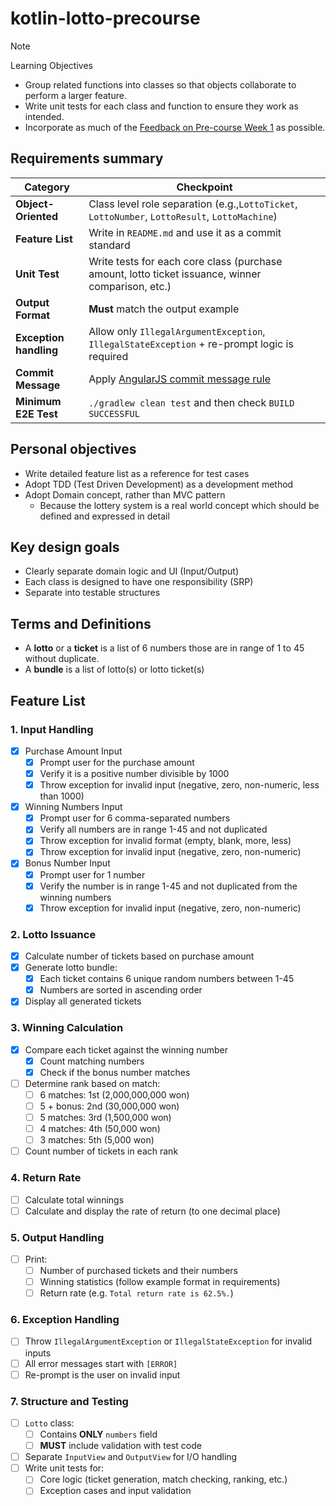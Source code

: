 # kotlin-lotto-precourse

> [!NOTE]
> 
> Learning Objectives
> - Group related functions into classes so that objects collaborate to perform a larger feature.
> - Write unit tests for each class and function to ensure they work as intended.
> - Incorporate as much of the [Feedback on Pre-course Week 1](https://docs.google.com/document/d/1MXczCggC5-mYRzbgcAIDVec4xaTMojIh3vHLGwhTMgQ/edit?usp=sharing) as possible.

## Requirements summary

| Category               | Checkpoint                                                                                        |
|------------------------|---------------------------------------------------------------------------------------------------|
| **Object-Oriented**    | Class level role separation (e.g.,`LottoTicket`, `LottoNumber`, `LottoResult`, `LottoMachine`)    |
| **Feature List**       | Write in `README.md` and use it as a commit standard                                              |
| **Unit Test**          | Write tests for each core class (purchase amount, lotto ticket issuance, winner comparison, etc.) |
| **Output Format**      | **Must** match the output example                                                                 |
| **Exception handling** | Allow only `IllegalArgumentException`, `IllegalStateException` + re-prompt logic is required      |
| **Commit Message**     | Apply [AngularJS commit message rule](https://gist.github.com/stephenparish/9941e89d80e2bc58a153) |
| **Minimum E2E Test**   | `./gradlew clean test` and then check `BUILD SUCCESSFUL`                                          |


## Personal objectives

- Write detailed feature list as a reference for test cases
- Adopt TDD (Test Driven Development) as a development method
- Adopt Domain concept, rather than MVC pattern
  - Because the lottery system is a real world concept which should be defined and expressed in detail


## Key design goals

- Clearly separate domain logic and UI (Input/Output)
- Each class is designed to have one responsibility (SRP)
- Separate into testable structures


## Terms and Definitions

- A **lotto** or a **ticket** is a list of 6 numbers those are in range of 1 to 45 without duplicate.
- A **bundle** is a list of lotto(s) or lotto ticket(s) 


## Feature List

### 1. Input Handling
- [x] Purchase Amount Input
  - [x] Prompt user for the purchase amount
  - [x] Verify it is a positive number divisible by 1000
  - [x] Throw exception for invalid input (negative, zero, non-numeric, less than 1000)
- [x] Winning Numbers Input
  - [x] Prompt user for 6 comma-separated numbers
  - [x] Verify all numbers are in range 1-45 and not duplicated
  - [x] Throw exception for invalid format (empty, blank, more, less)
  - [x] Throw exception for invalid input (negative, zero, non-numeric)
- [x] Bonus Number Input
  - [x] Prompt user for 1 number
  - [x] Verify the number is in range 1-45 and not duplicated from the winning numbers
  - [x] Throw exception for invalid input (negative, zero, non-numeric)

### 2. Lotto Issuance
- [x] Calculate number of tickets based on purchase amount
- [x] Generate lotto bundle:
  - [x] Each ticket contains 6 unique random numbers between 1-45
  - [x] Numbers are sorted in ascending order
- [x] Display all generated tickets

### 3. Winning Calculation
- [x] Compare each ticket against the winning number
  - [x] Count matching numbers
  - [x] Check if the bonus number matches
- [ ] Determine rank based on match:
  - [ ] 6 matches: 1st (2,000,000,000 won)
  - [ ] 5 + bonus: 2nd (30,000,000 won)
  - [ ] 5 matches: 3rd (1,500,000 won) 
  - [ ] 4 matches: 4th (50,000 won)
  - [ ] 3 matches: 5th (5,000 won)
- [ ] Count number of tickets in each rank

### 4. Return Rate
- [ ] Calculate total winnings
- [ ] Calculate and display the rate of return (to one decimal place)

### 5. Output Handling
- [ ] Print: 
  - [ ] Number of purchased tickets and their numbers
  - [ ] Winning statistics (follow example format in requirements)
  - [ ] Return rate (e.g. `Total return rate is 62.5%.`)

### 6. Exception Handling
- [ ] Throw `IllegalArgumentException` or `IllegalStateException` for invalid inputs
- [ ] All error messages start with `[ERROR]`
- [ ] Re-prompt is the user on invalid input

### 7. Structure and Testing
- [ ] `Lotto` class: 
  - [ ] Contains **ONLY** `numbers` field
  - [ ] **MUST** include validation with test code
- [ ] Separate `InputView` and `OutputView` for I/O handling
- [ ] Write unit tests for:
  - [ ] Core logic (ticket generation, match checking, ranking, etc.)
  - [ ] Exception cases and input validation
